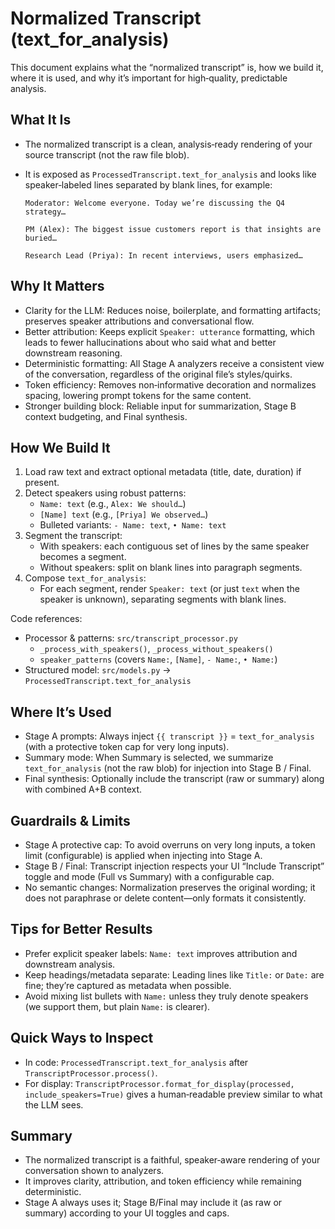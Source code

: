 # Normalized Transcript (text_for_analysis)

This document explains what the “normalized transcript” is, how we build it, where it is used, and why it’s important for high‑quality, predictable analysis.

## What It Is
- The normalized transcript is a clean, analysis‑ready rendering of your source transcript (not the raw file blob).
- It is exposed as `ProcessedTranscript.text_for_analysis` and looks like speaker‑labeled lines separated by blank lines, for example:
  
  ```text
  Moderator: Welcome everyone. Today we’re discussing the Q4 strategy…
  
  PM (Alex): The biggest issue customers report is that insights are buried…
  
  Research Lead (Priya): In recent interviews, users emphasized…
  ```

## Why It Matters
- Clarity for the LLM: Reduces noise, boilerplate, and formatting artifacts; preserves speaker attributions and conversational flow.
- Better attribution: Keeps explicit `Speaker: utterance` formatting, which leads to fewer hallucinations about who said what and better downstream reasoning.
- Deterministic formatting: All Stage A analyzers receive a consistent view of the conversation, regardless of the original file’s styles/quirks.
- Token efficiency: Removes non‑informative decoration and normalizes spacing, lowering prompt tokens for the same content.
- Stronger building block: Reliable input for summarization, Stage B context budgeting, and Final synthesis.

## How We Build It
1. Load raw text and extract optional metadata (title, date, duration) if present.
2. Detect speakers using robust patterns:
   - `Name: text` (e.g., `Alex: We should…`)
   - `[Name] text` (e.g., `[Priya] We observed…`)
   - Bulleted variants: `- Name: text`, `• Name: text`
3. Segment the transcript:
   - With speakers: each contiguous set of lines by the same speaker becomes a segment.
   - Without speakers: split on blank lines into paragraph segments.
4. Compose `text_for_analysis`:
   - For each segment, render `Speaker: text` (or just `text` when the speaker is unknown), separating segments with blank lines.

Code references:
- Processor & patterns: `src/transcript_processor.py`
  - `_process_with_speakers()`, `_process_without_speakers()`
  - `speaker_patterns` (covers `Name:`, `[Name]`, `- Name:`, `• Name:`)
- Structured model: `src/models.py` → `ProcessedTranscript.text_for_analysis`

## Where It’s Used
- Stage A prompts: Always inject `{{ transcript }}` = `text_for_analysis` (with a protective token cap for very long inputs).
- Summary mode: When Summary is selected, we summarize `text_for_analysis` (not the raw blob) for injection into Stage B / Final.
- Final synthesis: Optionally include the transcript (raw or summary) along with combined A+B context.

## Guardrails & Limits
- Stage A protective cap: To avoid overruns on very long inputs, a token limit (configurable) is applied when injecting into Stage A.
- Stage B / Final: Transcript injection respects your UI “Include Transcript” toggle and mode (Full vs Summary) with a configurable cap.
- No semantic changes: Normalization preserves the original wording; it does not paraphrase or delete content—only formats it consistently.

## Tips for Better Results
- Prefer explicit speaker labels: `Name: text` improves attribution and downstream analysis.
- Keep headings/metadata separate: Leading lines like `Title:` or `Date:` are fine; they’re captured as metadata when possible.
- Avoid mixing list bullets with `Name:` unless they truly denote speakers (we support them, but plain `Name:` is clearer).

## Quick Ways to Inspect
- In code: `ProcessedTranscript.text_for_analysis` after `TranscriptProcessor.process()`.
- For display: `TranscriptProcessor.format_for_display(processed, include_speakers=True)` gives a human‑readable preview similar to what the LLM sees.

## Summary
- The normalized transcript is a faithful, speaker‑aware rendering of your conversation shown to analyzers.
- It improves clarity, attribution, and token efficiency while remaining deterministic.
- Stage A always uses it; Stage B/Final may include it (as raw or summary) according to your UI toggles and caps.

